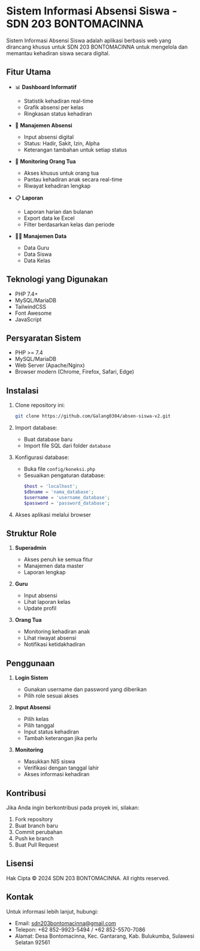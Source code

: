 # Sistem Informasi Absensi Siswa - SDN 203 BONTOMACINNA

Sistem Informasi Absensi Siswa adalah aplikasi berbasis web yang dirancang khusus untuk SDN 203 BONTOMACINNA untuk mengelola dan memantau kehadiran siswa secara digital.

## Fitur Utama

- 📊 **Dashboard Informatif**
  - Statistik kehadiran real-time
  - Grafik absensi per kelas
  - Ringkasan status kehadiran

- 📝 **Manajemen Absensi**
  - Input absensi digital
  - Status: Hadir, Sakit, Izin, Alpha
  - Keterangan tambahan untuk setiap status

- 👥 **Monitoring Orang Tua**
  - Akses khusus untuk orang tua
  - Pantau kehadiran anak secara real-time
  - Riwayat kehadiran lengkap

- 📋 **Laporan**
  - Laporan harian dan bulanan
  - Export data ke Excel
  - Filter berdasarkan kelas dan periode

- 👨‍🏫 **Manajemen Data**
  - Data Guru
  - Data Siswa
  - Data Kelas

## Teknologi yang Digunakan

- PHP 7.4+
- MySQL/MariaDB
- TailwindCSS
- Font Awesome
- JavaScript

## Persyaratan Sistem

- PHP >= 7.4
- MySQL/MariaDB
- Web Server (Apache/Nginx)
- Browser modern (Chrome, Firefox, Safari, Edge)

## Instalasi

1. Clone repository ini:
   ```bash
   git clone https://github.com/Galang0304/absen-siswa-v2.git
   ```

2. Import database:
   - Buat database baru
   - Import file SQL dari folder `database`

3. Konfigurasi database:
   - Buka file `config/koneksi.php`
   - Sesuaikan pengaturan database:
     ```php
     $host = 'localhost';
     $dbname = 'nama_database';
     $username = 'username_database';
     $password = 'password_database';
     ```

4. Akses aplikasi melalui browser

## Struktur Role

1. **Superadmin**
   - Akses penuh ke semua fitur
   - Manajemen data master
   - Laporan lengkap

2. **Guru**
   - Input absensi
   - Lihat laporan kelas
   - Update profil

3. **Orang Tua**
   - Monitoring kehadiran anak
   - Lihat riwayat absensi
   - Notifikasi ketidakhadiran

## Penggunaan

1. **Login Sistem**
   - Gunakan username dan password yang diberikan
   - Pilih role sesuai akses

2. **Input Absensi**
   - Pilih kelas
   - Pilih tanggal
   - Input status kehadiran
   - Tambah keterangan jika perlu

3. **Monitoring**
   - Masukkan NIS siswa
   - Verifikasi dengan tanggal lahir
   - Akses informasi kehadiran

## Kontribusi

Jika Anda ingin berkontribusi pada proyek ini, silakan:
1. Fork repository
2. Buat branch baru
3. Commit perubahan
4. Push ke branch
5. Buat Pull Request

## Lisensi

Hak Cipta © 2024 SDN 203 BONTOMACINNA. All rights reserved.

## Kontak

Untuk informasi lebih lanjut, hubungi:
- Email: sdn203bontomacinna@gmail.com
- Telepon: +62 852-9923-5494 / +62 852-5570-7086
- Alamat: Desa Bontomacinna, Kec. Gantarang, Kab. Bulukumba, Sulawesi Selatan 92561 